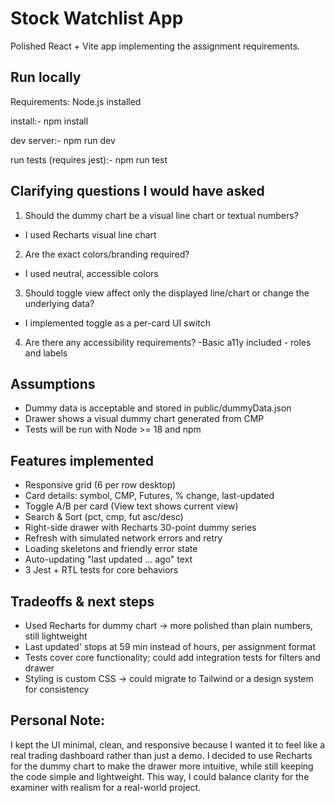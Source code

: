 # Stock Watchlist App

Polished React + Vite app implementing the assignment requirements.

## Run locally

Requirements: Node.js installed

 install:-
npm install

 dev server:-
npm run dev

 run tests (requires jest):-
npm run test


## Clarifying questions I would have asked
1. Should the dummy chart be a visual line chart or textual numbers? 
- I used Recharts visual line chart
2. Are the exact colors/branding required? 
- I used neutral, accessible colors
3. Should toggle view affect only the displayed line/chart or change the underlying data? 
- I implemented toggle as a per-card UI switch
4. Are there any accessibility requirements? 
 -Basic a11y included - roles and labels

## Assumptions
- Dummy data is acceptable and stored in public/dummyData.json
- Drawer shows a visual dummy chart generated from CMP
- Tests will be run with Node >= 18 and npm

## Features implemented
- Responsive grid (6 per row desktop)
- Card details: symbol, CMP, Futures, % change, last-updated
- Toggle A/B per card (View text shows current view)
- Search & Sort (pct, cmp, fut asc/desc)
- Right-side drawer with Recharts 30-point dummy series
- Refresh with simulated network errors and retry
- Loading skeletons and friendly error state
- Auto-updating "last updated ... ago" text
- 3 Jest + RTL tests for core behaviors

## Tradeoffs & next steps
 - Used Recharts for dummy chart → more polished than plain numbers, still lightweight
 - Last updated' stops at 59 min instead of hours, per assignment format
 - Tests cover core functionality; could add integration tests for filters and drawer
 - Styling is custom CSS → could migrate to Tailwind or a design system for consistency

## Personal Note: 
  I kept the UI minimal, clean, and responsive because I wanted it to feel like a 
  real trading dashboard rather than just a demo. I decided to use Recharts for 
  the dummy chart to make the drawer more intuitive, while still keeping the code 
  simple and lightweight. This way, I could balance clarity for the examiner with 
  realism for a real-world project.
